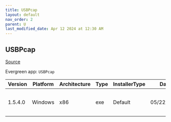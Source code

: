 ```yaml
---
title: USBPcap
layout: default
nav_order: 2
parent: U
last_modified_date: Apr 12 2024 at 12:30 AM
---
```


## USBPcap

[Source](https://github.com/desowin/usbpcap/)

Evergreen app: `USBPcap`

| Version | Platform | Architecture | Type | InstallerType | Date       | Size   | URI                                                                                                                                                                            |
| ------- | -------- | ------------ | ---- | ------------- | ---------- | ------ | ------------------------------------------------------------------------------------------------------------------------------------------------------------------------------ |
| 1.5.4.0 | Windows  | x86          | exe  | Default       | 05/22/2020 | 195040 | [https://github.com/desowin/usbpcap/releases/download/1.5.4.0/USBPcapSetup-1.5.4.0.exe](https://github.com/desowin/usbpcap/releases/download/1.5.4.0/USBPcapSetup-1.5.4.0.exe) |
